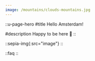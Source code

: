 ```yaml
---
image: /mountains/clouds-mountains.jpg
---
```


::u-page-hero
#title
Hello Amsterdam!

#description
Happy to be here 🚀
::

::sepia-img{:src="image"}
::

::faq
::
